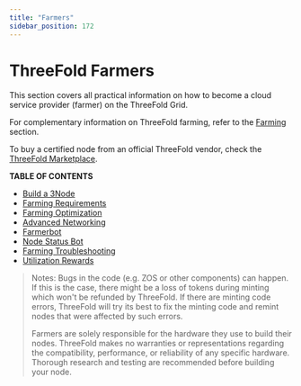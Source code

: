 ```yaml
---
title: "Farmers"
sidebar_position: 172
---
```


# ThreeFold Farmers

This section covers all practical information on how to become a cloud service provider (farmer) on the ThreeFold Grid.

For complementary information on ThreeFold farming, refer to the [Farming](../../knowledge_base/farming_toc) section.

To buy a certified node from an official ThreeFold vendor, check the [ThreeFold Marketplace](https://marketplace.3node.global/).

**TABLE OF CONTENTS**

- [Build a 3Node](./3node_building)
- [Farming Requirements](./farming_requirements)
- [Farming Optimization](./farming_optimization)
- [Advanced Networking](advanced_networking_toc)
- [Farmerbot](farmerbot_intro)
- [Node Status Bot](node_status_bot)
- [Farming Troubleshooting](./farming_troubleshooting)
- [Utilization Rewards](./utilization_rewards)

> Notes: Bugs in the code (e.g. ZOS or other components) can happen. If this is the case, there might be a loss of tokens during minting which won't be refunded by ThreeFold. If there are minting code errors, ThreeFold will try its best to fix the minting code and remint nodes that were affected by such errors.
>
> Farmers are solely responsible for the hardware they use to build their nodes.  ThreeFold makes no warranties or representations regarding the compatibility, performance, or reliability of any specific hardware.  Thorough research and testing are recommended before building your node.